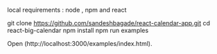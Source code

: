local requirements : node , npm and react

git clone https://github.com/sandeshbagade/react-calendar-app.git
cd react-big-calendar
npm install
npm run examples

Open (http://localhost:3000/examples/index.html).
